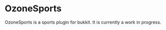 OzoneSports
===========

OzoneSports is a sports plugin for bukkit.
It is currently a work in progress.
